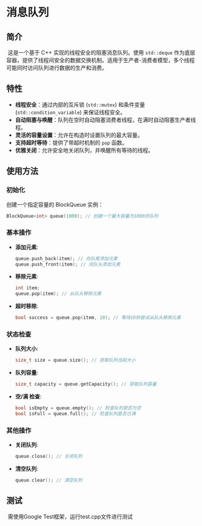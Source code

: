 # 消息队列

## 简介
​	这是一个基于 C++ 实现的线程安全的阻塞消息队列。使用 `std::deque` 作为底层容器，提供了线程间安全的数据交换机制。适用于生产者-消费者模型，多个线程可能同时访问队列进行数据的生产和消费。

## 特性
- **线程安全**：通过内部的互斥锁 (`std::mutex`) 和条件变量 (`std::condition_variable`) 来保证线程安全。
- **自动阻塞与唤醒**：队列在空时自动阻塞消费者线程，在满时自动阻塞生产者线程。
- **灵活的容量设置**：允许在构造时设置队列的最大容量。
- **支持超时等待**：提供了带超时机制的 `pop` 函数。
- **优雅关闭**：允许安全地关闭队列，并唤醒所有等待的线程。

## 使用方法

### 初始化
创建一个指定容量的 BlockQueue 实例：
```cpp
BlockQueue<int> queue(1000); // 创建一个最大容量为1000的队列
```

### 基本操作
- **添加元素**:
  ```cpp
  queue.push_back(item); // 向队尾添加元素
  queue.push_front(item); // 向队头添加元素
  ```
- **移除元素**:
  ```cpp
  int item;
  queue.pop(item); // 从队头移除元素
  ```
- **超时移除**:
  ```cpp
  bool success = queue.pop(item, 10); // 等待10秒尝试从队头移除元素
  ```

### 状态检查
- **队列大小**:
  ```cpp
  size_t size = queue.size(); // 获取队列当前大小
  ```
- **队列容量**:
  ```cpp
  size_t capacity = queue.getCapacity(); // 获取队列容量
  ```
- **空/满 检查**:
  ```cpp
  bool isEmpty = queue.empty(); // 检查队列是否为空
  bool isFull = queue.full(); // 检查队列是否已满
  ```

### 其他操作
- **关闭队列**:
  ```cpp
  queue.close(); // 关闭队列
  ```
- **清空队列**:
  ```cpp
  queue.clear(); // 清空队列
  ```

## 测试

​	需使用Google Test框架，运行test.cpp文件进行测试